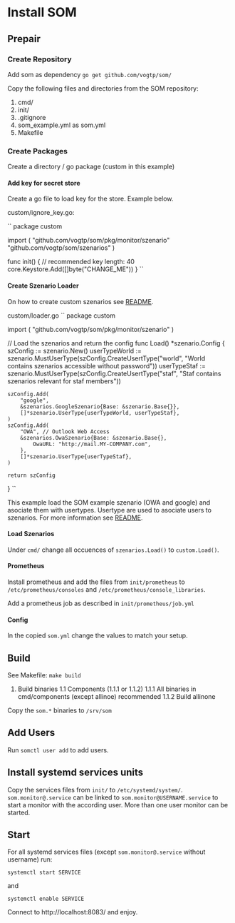 # Install SOM

## Prepair

### Create Repository

Add som as dependency `go get github.com/vogtp/som/`

Copy the following files and directories from the SOM repository:
1. cmd/
2. init/
3. .gitignore
4. som_example.yml as som.yml
5. Makefile

### Create Packages

Create a directory / go package (custom in this example)

#### Add key for secret store

Create a go file to load key for the store.  Example below.

custom/ignore_key.go:

`` 
package custom

import (
	"github.com/vogtp/som/pkg/monitor/szenario"
	"github.com/vogtp/som/szenarios"
)

func init() {
    // recommended key length: 40
	core.Keystore.Add([]byte("CHANGE_ME"))
}
``

#### Create Szenario Loader

On how to create custom szenarios see [README](README.md).

custom/loader.go
``
package custom

import (
	"github.com/vogtp/som/pkg/monitor/szenario"
)

// Load the szenarios and return the config
func Load() *szenario.Config {
	szConfig := szenario.New()
	userTypeWorld := szenario.MustUserType(szConfig.CreateUsertType("world", "World contains szenarios accessible without password"))
	userTypeStaf := szenario.MustUserType(szConfig.CreateUsertType("staf", "Staf contains szenarios relevant for staf members"))

	szConfig.Add(
		"google",
		&szenarios.GoogleSzenario{Base: &szenario.Base{}},
		[]*szenario.UserType{userTypeWorld, userTypeStaf},
	)
	szConfig.Add(
		"OWA", // Outlook Web Access
		&szenarios.OwaSzenario{Base: &szenario.Base{},
			OwaURL: "http://mail.MY-COMPANY.com",
		},
		[]*szenario.UserType{userTypeStaf},
	)

	return szConfig
}
``

This example load the SOM example szenario (OWA and google) and asociate them with usertypes.
Usertype are used to asociate users to szenarios.  For more information see [README](README.md).

#### Load Szenarios

Under `cmd/` change all occuences of `szenarios.Load()` to `custom.Load()`.

#### Prometheus

Install prometheus and add the files from `init/prometheus` to `/etc/prometheus/consoles` and `/etc/prometheus/console_libraries`.

Add a prometheus job as described in `init/prometheus/job.yml`

#### Config

In the copied `som.yml` change the values to match your setup.

## Build

See Makefile: `make build`

1. Build binaries 
1.1 Components (1.1.1 or 1.1.2)
1.1.1 All binaries in cmd/components (except allinoe) recommended
1.1.2 Build allinone 

Copy the `som.*` binaries to `/srv/som`

## Add Users

Run `somctl user add` to add users.

## Install systemd services units

Copy the services files from `init/` to `/etc/systemd/system/`.
`som.monitor@.service` can be linked to `som.monitor@USERNAME.service` to start a monitor with the according user.  More than one user monitor can be started.

## Start

For all systemd services files (except `som.monitor@.service` without  username) run:

`systemctl start SERVICE`

and

`systemctl enable SERVICE`

Connect to http://localhost:8083/ and enjoy.